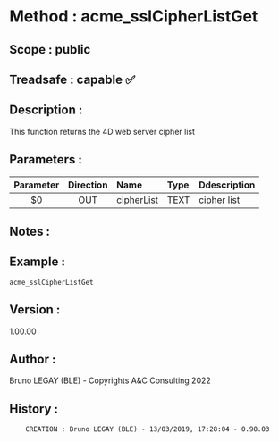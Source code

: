 ﻿# **Method :** acme_sslCipherListGet## **Scope :** public## **Treadsafe :** capable ✅ ## **Description :** This function returns the 4D web server cipher list## **Parameters :** | Parameter | Direction | Name | Type | Ddescription | |:----:|:----:|:----|:----|:----| | $0 | OUT | cipherList | TEXT | cipher list | ## **Notes :** ## **Example :** ```acme_sslCipherListGet```## **Version :** 1.00.00## **Author :** Bruno LEGAY (BLE) - Copyrights A&C Consulting 2022## **History :**          CREATION : Bruno LEGAY (BLE) - 13/03/2019, 17:28:04 - 0.90.03